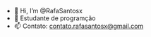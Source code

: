- 👋 Hi, I’m @RafaSantosx
- 🌱 Estudante de programção  
- 📫 Contato: contato.rafasantosx@gmail.com

<!---
RafaSantosx/RafaSantosx is a ✨ special ✨ repository because its `README.md` (this file) appears on your GitHub profile.
You can click the Preview link to take a look at your changes.
--->
